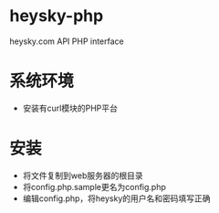 # heysky-php
heysky.com API PHP interface

# 系统环境

* 安装有curl模块的PHP平台

# 安装

* 将文件复制到web服务器的根目录
* 将config.php.sample更名为config.php
* 编辑config.php，将heysky的用户名和密码填写正确
